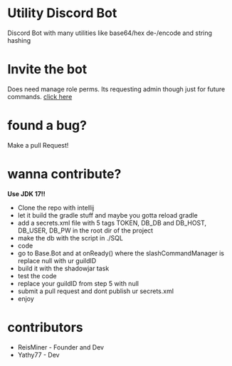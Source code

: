 # Utility Discord Bot
Discord Bot with many utilities like base64/hex de-/encode and string hashing

# Invite the bot
Does need manage role perms. Its requesting admin though just for future commands.
[click here](https://discord.com/api/oauth2/authorize?client_id=897819560902787133&permissions=8&scope=bot%20applications.commands)

# found a bug?
Make a pull Request!

# wanna contribute?

**Use JDK 17!!**

- Clone the repo with intellij
- let it build the gradle stuff and maybe you gotta reload gradle
- add a secrets.xml file with 5 tags TOKEN, DB_DB and DB_HOST, DB_USER, DB_PW in the root dir of the project
- make the db with the script in ./SQL
- code
- go to Base.Bot and at onReady() where the slashCommandManager is replace null with ur guildID 
- build it with the shadowjar task
- test the code
- replace your guildID from step 5 with null
- submit a pull request and dont publish ur secrets.xml
- enjoy

# contributors

- ReisMiner - Founder and Dev
- Yathy77 - Dev
